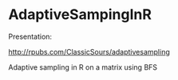 # AdaptiveSampingInR

Presentation:

http://rpubs.com/ClassicSours/adaptivesampling

Adaptive sampling in R on a matrix using BFS
